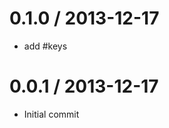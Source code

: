 
0.1.0 / 2013-12-17
==================

 * add #keys

0.0.1 / 2013-12-17
==================

 * Initial commit
